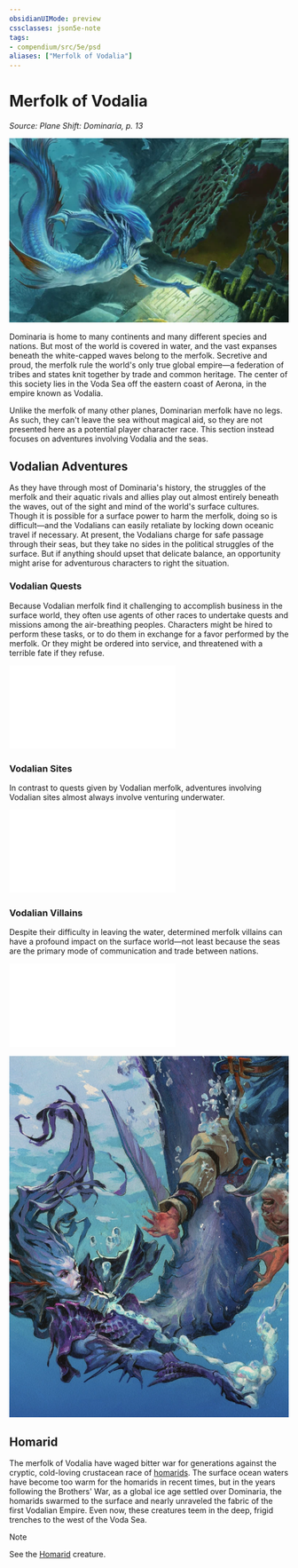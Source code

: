 ```yaml
---
obsidianUIMode: preview
cssclasses: json5e-note
tags:
- compendium/src/5e/psd
aliases: ["Merfolk of Vodalia"]
---
```

# Merfolk of Vodalia
*Source: Plane Shift: Dominaria, p. 13* 

![Salvager of Secrets](https://raw.githubusercontent.com/5etools-mirror-3/5etools-img/main/book/PSD/012.webp#center)

Dominaria is home to many continents and many different species and nations. But most of the world is covered in water, and the vast expanses beneath the white-capped waves belong to the merfolk. Secretive and proud, the merfolk rule the world's only true global empire—a federation of tribes and states knit together by trade and common heritage. The center of this society lies in the Voda Sea off the eastern coast of Aerona, in the empire known as Vodalia.

Unlike the merfolk of many other planes, Dominarian merfolk have no legs. As such, they can't leave the sea without magical aid, so they are not presented here as a potential player character race. This section instead focuses on adventures involving Vodalia and the seas.

## Vodalian Adventures

As they have through most of Dominaria's history, the struggles of the merfolk and their aquatic rivals and allies play out almost entirely beneath the waves, out of the sight and mind of the world's surface cultures. Though it is possible for a surface power to harm the merfolk, doing so is difficult—and the Vodalians can easily retaliate by locking down oceanic travel if necessary. At present, the Vodalians charge for safe passage through their seas, but they take no sides in the political struggles of the surface. But if anything should upset that delicate balance, an opportunity might arise for adventurous characters to right the situation.

### Vodalian Quests

Because Vodalian merfolk find it challenging to accomplish business in the surface world, they often use agents of other races to undertake quests and missions among the air-breathing peoples. Characters might be hired to perform these tasks, or to do them in exchange for a favor performed by the merfolk. Or they might be ordered into service, and threatened with a terrible fate if they refuse.

![Vodalian Quests](Mechanics/tables/vodalian-quests-psd.md)

### Vodalian Sites

In contrast to quests given by Vodalian merfolk, adventures involving Vodalian sites almost always involve venturing underwater.

![Vodalian Sites](Mechanics/tables/vodalian-sites-psd.md)

### Vodalian Villains

Despite their difficulty in leaving the water, determined merfolk villains can have a profound impact on the surface world—not least because the seas are the primary mode of communication and trade between nations.

![Vodalian Villains](Mechanics/tables/vodalian-villains-psd.md)

![Merfolk Trickster](https://raw.githubusercontent.com/5etools-mirror-3/5etools-img/main/book/PSD/013.webp#center)

## Homarid

The merfolk of Vodalia have waged bitter war for generations against the cryptic, cold-loving crustacean race of [homarids](Mechanics/bestiary/monstrosity/homarid-psd.md). The surface ocean waters have become too warm for the homarids in recent times, but in the years following the Brothers' War, as a global ice age settled over Dominaria, the homarids swarmed to the surface and nearly unraveled the fabric of the first Vodalian Empire. Even now, these creatures teem in the deep, frigid trenches to the west of the Voda Sea.

> [!note]
> See the [Homarid](Mechanics/bestiary/monstrosity/homarid-psd.md) creature.